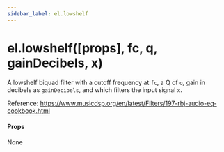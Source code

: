```yaml
---
sidebar_label: el.lowshelf
---
```


# el.lowshelf([props], fc, q, gainDecibels, x)

A lowshelf biquad filter with a cutoff frequency at `fc`, a Q of `q`, gain in decibels as `gainDecibels`, and which
filters the input signal `x`.

Reference: https://www.musicdsp.org/en/latest/Filters/197-rbj-audio-eq-cookbook.html

#### Props

None

